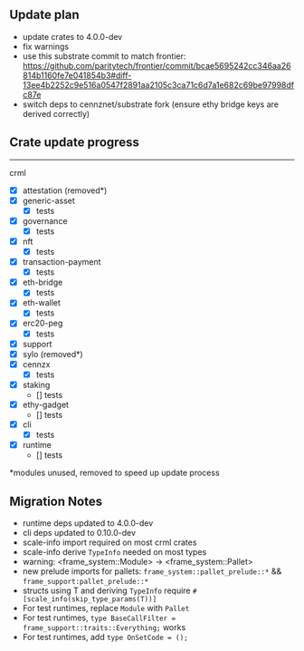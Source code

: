 ## Update plan
- update crates to 4.0.0-dev
- fix warnings
- use this substrate commit to match frontier: https://github.com/paritytech/frontier/commit/bcae5695242cc346aa26814b1160fe7e041854b3#diff-13ee4b2252c9e516a0547f2891aa2105c3ca71c6d7a1e682c69be97998dfc87e
- switch deps to cennznet/substrate fork (ensure ethy bridge keys are derived correctly)

## Crate update progress
---
crml
- [x] attestation (removed*)
- [x] generic-asset
    - [x] tests
- [x] governance
    - [x] tests
- [x] nft
    - [x] tests
- [x] transaction-payment
    - [x] tests
- [x] eth-bridge
    - [x] tests
- [x] eth-wallet
    - [x] tests
- [x] erc20-peg
    - [x] tests
- [x] support
- [x] sylo (removed*)
- [x] cennzx
    - [x] tests
- [x] staking
    - [] tests
- [x] ethy-gadget
    - [] tests
- [x] cli
    - [x] tests
- [x] runtime
    - [] tests

*modules unused, removed to speed up update process

## Migration Notes

- runtime deps updated to 4.0.0-dev
- cli deps updated to 0.10.0-dev
- scale-info import required on most crml crates
- scale-info derive `TypeInfo` needed on most types
- warning: <frame_system::Module<T>> -> <frame_system::Pallet<T>>
- new prelude imports for pallets: `frame_system::pallet_prelude::*` && `frame_support:pallet_prelude::*`
- structs using T and deriving `TypeInfo` require `#[scale_info(skip_type_params(T))]`
- For test runtimes, replace `Module` with `Pallet`
- For test runtimes, `type BaseCallFilter = frame_support::traits::Everything;` works
- For test runtimes, add `type OnSetCode = ();`

